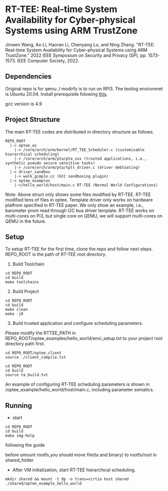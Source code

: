 # RT-TEE: Real-time System Availability for Cyber-physical Systems using ARM TrustZone

Jinwen Wang, Ao Li, Haoran Li, Chenyang Lu, and Ning Zhang. "RT-TEE: Real-time System Availability for Cyber-physical Systems using ARM TrustZone." 2022 IEEE Symposium on Security and Privacy (SP), pp. 1573-1573. IEEE Computer Society, 2022.

## Dependencies
Original repo is for qemu ,I modirfy is to run on RPI3. The testing environmet is Ubuntu 20.04. Install prerequisite folowing [this](https://optee.readthedocs.io/en/latest/building/prerequisites.html).

gcc version is 4.9
## Project Structure
The main RT-TEE codes are distributed in directory structure as follows.
```
REPO_ROOT
  |-> optee_os
    |-> /core/arch/arm/kernel/RT_TEE_Scheduler.c (customisable hierarchical scheduling)
    |-> /core/arch/arm/pta/pta_xxx (trusted applications, i.e., synthetic pseudo secure sensitive tasks)
    |-> /core/arch/arm/pta/tplt_driver.c (driver debloating)
  |-> driver_sandbox
    |-> walk_gimple.cc (GCC sandboxing plugin)
  |-> optee_examples
    |->/hello_world/host/main.c RT-TEE (Normal World Configurations)
```
Note: 
Above struct only shows some files modified by RT-TEE. RT-TEE modified tens of files in optee.
Template driver only works on hardware platfrom specified in RT-TEE paper. We only show an example, i.e., barometer prom read through I2C bus driver template. RT-TEE works on multi-cores on Pi3, but single core on QEMU, we will support multi-cores on QEMU in the future.




## Setup
To setup RT-TEE for the first time, clone the repo and follow next steps. REPO_ROOT is the path of RT-TEE root directory.
1. Build Toolchain
```
cd REPO_ROOT
cd build
make toolchains
```

2. Build Project 
```
cd REPO_ROOT
cd build
make clean
make -j8
```
3. Build trusted application and configure scheduling parameters. 

Please modify the RTTEE_PATH in REPO_ROOT/optee_examples/hello_world/envi_setup.txt to your project root directory path first.

```
cd REPO_ROOT/optee_client
source ./client_compile.txt
```

```
cd REPO_ROOT
cd build
source ta_build.txt
```
An example of configuring RT-TEE scheduling parameters is shown in /optee_example/hello_world/host/main.c, including parameter sematics.


## Running
- start 
```
cd REPO_ROOT
cd build
make img-help

```
following the guide


before umount rootfs,you should move file(ta and binary) to rootfs/root in shared_folder


- After VM initialization, start RT-TEE hierarchical scheduling.
```
mkdir shared && mount -t 9p -o trans=virtio host shared
./shared/optee_example_hello_world
```
